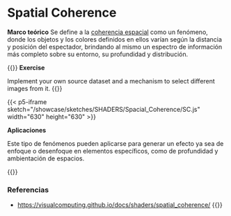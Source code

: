 # **Spatial Coherence**

**Marco teórico**
Se define a la [coherencia espacial](https://visualcomputing.github.io/docs/illusions/spatial_coherence/) como un fenómeno, donde los objetos y los colores definidos en ellos varían según la distancia y posición del espectador, brindando al mismo un espectro de información más completo sobre su entorno, su profundidad y distribución.


{{<hint info>}}
**Exercise**

Implement your own source dataset and a mechanism to select different images from it.
{{</hint>}}


{{< p5-iframe sketch="/showcase/sketches/SHADERS/Spacial_Coherence/SC.js" width="630" height="630" >}}

**Aplicaciones**

Este tipo de fenómenos pueden aplicarse para generar un efecto ya sea de enfoque o desenfoque en elementos específicos, como de profundidad y ambientación de espacios.

{{<hint warning>}}
### **Referencias**
- https://visualcomputing.github.io/docs/shaders/spatial_coherence/
{{</hint>}}

